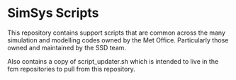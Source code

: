 # SimSys Scripts

This repository contains support scripts that are common across the many 
simulation and modelling codes owned by the Met Office. Particularly those 
owned and maintained by the SSD team.

Also contains a copy of script_updater.sh which is intended to live in the fcm 
repositories to pull from this repository.
